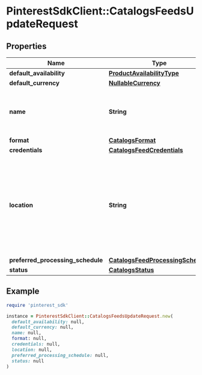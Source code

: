 # PinterestSdkClient::CatalogsFeedsUpdateRequest

## Properties

| Name | Type | Description | Notes |
| ---- | ---- | ----------- | ----- |
| **default_availability** | [**ProductAvailabilityType**](ProductAvailabilityType.md) |  | [optional] |
| **default_currency** | [**NullableCurrency**](NullableCurrency.md) |  | [optional] |
| **name** | **String** | A human-friendly name associated to a given feed. | [optional] |
| **format** | [**CatalogsFormat**](CatalogsFormat.md) |  | [optional] |
| **credentials** | [**CatalogsFeedCredentials**](CatalogsFeedCredentials.md) |  | [optional] |
| **location** | **String** | The URL where a feed is available for download. This URL is what Pinterest will use to download a feed for processing. | [optional] |
| **preferred_processing_schedule** | [**CatalogsFeedProcessingSchedule**](CatalogsFeedProcessingSchedule.md) |  | [optional] |
| **status** | [**CatalogsStatus**](CatalogsStatus.md) |  | [optional] |

## Example

```ruby
require 'pinterest_sdk'

instance = PinterestSdkClient::CatalogsFeedsUpdateRequest.new(
  default_availability: null,
  default_currency: null,
  name: null,
  format: null,
  credentials: null,
  location: null,
  preferred_processing_schedule: null,
  status: null
)
```

